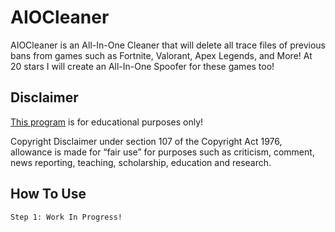 # AIOCleaner
AIOCleaner is an All-In-One Cleaner that will delete all trace files of previous bans from games such as Fortnite, Valorant, Apex Legends, and More!
At 20 stars I will create an All-In-One Spoofer for these games too!

## Disclaimer
[This program](https://github.com/NotSlater/AIOCleaner) is for educational purposes only!

Copyright Disclaimer under section 107 of the Copyright Act 1976, allowance is made for “fair use” for purposes such as criticism, comment, news reporting, teaching, scholarship, education and research.

## How To Use

```
Step 1: Work In Progress!
```
